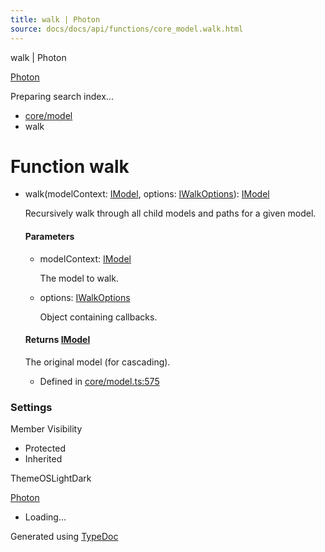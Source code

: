 ```yaml
---
title: walk | Photon
source: docs/docs/api/functions/core_model.walk.html
---
```


walk | Photon

[Photon](../index.md)




Preparing search index...

* [core/model](../modules/core_model.md)
* walk

# Function walk

* walk(modelContext: [IModel](../interfaces/core_schema.IModel.md), options: [IWalkOptions](../interfaces/core_maker.IWalkOptions.md)): [IModel](../interfaces/core_schema.IModel.md)

  Recursively walk through all child models and paths for a given model.

  #### Parameters

  + modelContext: [IModel](../interfaces/core_schema.IModel.md)

    The model to walk.
  + options: [IWalkOptions](../interfaces/core_maker.IWalkOptions.md)

    Object containing callbacks.

  #### Returns [IModel](../interfaces/core_schema.IModel.md)

  The original model (for cascading).

  + Defined in [core/model.ts:575](https://github.com/mwhite454/photon/blob/main/packages/photon/src/core/model.ts#L575)

### Settings

Member Visibility

* Protected
* Inherited

ThemeOSLightDark

[Photon](../index.md)

* Loading...

Generated using [TypeDoc](https://typedoc.org/)

